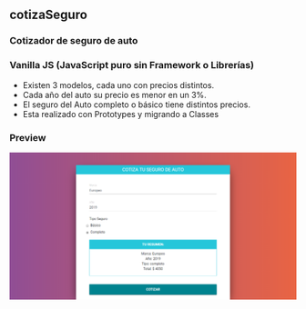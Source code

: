 ## cotizaSeguro

### Cotizador de seguro de auto

### Vanilla JS (JavaScript puro sin Framework o Librerías)

- Existen 3 modelos, cada uno con precios distintos.
- Cada año del auto su precio es menor en un 3%.
- El seguro del Auto completo o básico tiene distintos precios.
- Esta realizado con Prototypes y migrando a Classes

### Preview

![Screenshot Cotizador de seguro de auto](https://raw.githubusercontent.com/jorgebarcos/cotizaSeguro/master/screenshot.png)
